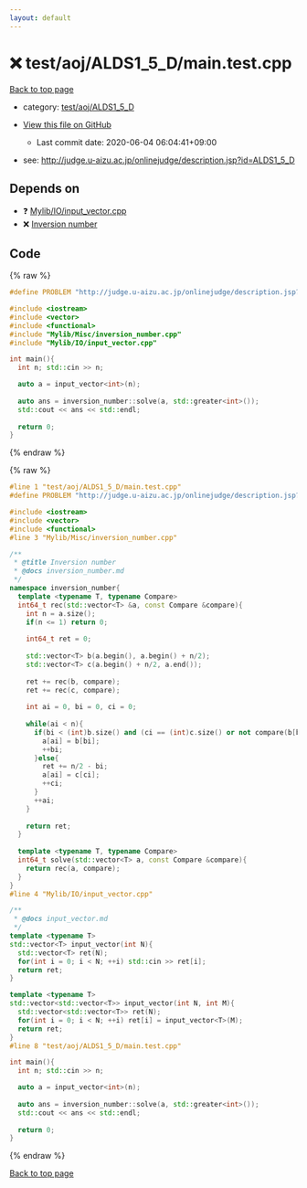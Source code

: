 ```yaml
---
layout: default
---
```


<!-- mathjax config similar to math.stackexchange -->
<script type="text/javascript" async
  src="https://cdnjs.cloudflare.com/ajax/libs/mathjax/2.7.5/MathJax.js?config=TeX-MML-AM_CHTML">
</script>
<script type="text/x-mathjax-config">
  MathJax.Hub.Config({
    TeX: { equationNumbers: { autoNumber: "AMS" }},
    tex2jax: {
      inlineMath: [ ['$','$'] ],
      processEscapes: true
    },
    "HTML-CSS": { matchFontHeight: false },
    displayAlign: "left",
    displayIndent: "2em"
  });
</script>

<script type="text/javascript" src="https://cdnjs.cloudflare.com/ajax/libs/jquery/3.4.1/jquery.min.js"></script>
<script src="https://cdn.jsdelivr.net/npm/jquery-balloon-js@1.1.2/jquery.balloon.min.js" integrity="sha256-ZEYs9VrgAeNuPvs15E39OsyOJaIkXEEt10fzxJ20+2I=" crossorigin="anonymous"></script>
<script type="text/javascript" src="../../../../assets/js/copy-button.js"></script>
<link rel="stylesheet" href="../../../../assets/css/copy-button.css" />


# :x: test/aoj/ALDS1_5_D/main.test.cpp

<a href="../../../../index.html">Back to top page</a>

* category: <a href="../../../../index.html#9a3b4a53b7b2b8e6ef2197e51a686fad">test/aoj/ALDS1_5_D</a>
* <a href="{{ site.github.repository_url }}/blob/master/test/aoj/ALDS1_5_D/main.test.cpp">View this file on GitHub</a>
    - Last commit date: 2020-06-04 06:04:41+09:00


* see: <a href="http://judge.u-aizu.ac.jp/onlinejudge/description.jsp?id=ALDS1_5_D">http://judge.u-aizu.ac.jp/onlinejudge/description.jsp?id=ALDS1_5_D</a>


## Depends on

* :question: <a href="../../../../library/Mylib/IO/input_vector.cpp.html">Mylib/IO/input_vector.cpp</a>
* :x: <a href="../../../../library/Mylib/Misc/inversion_number.cpp.html">Inversion number</a>


## Code

<a id="unbundled"></a>
{% raw %}
```cpp
#define PROBLEM "http://judge.u-aizu.ac.jp/onlinejudge/description.jsp?id=ALDS1_5_D"

#include <iostream>
#include <vector>
#include <functional>
#include "Mylib/Misc/inversion_number.cpp"
#include "Mylib/IO/input_vector.cpp"

int main(){
  int n; std::cin >> n;

  auto a = input_vector<int>(n);
  
  auto ans = inversion_number::solve(a, std::greater<int>());
  std::cout << ans << std::endl;
  
  return 0;
}

```
{% endraw %}

<a id="bundled"></a>
{% raw %}
```cpp
#line 1 "test/aoj/ALDS1_5_D/main.test.cpp"
#define PROBLEM "http://judge.u-aizu.ac.jp/onlinejudge/description.jsp?id=ALDS1_5_D"

#include <iostream>
#include <vector>
#include <functional>
#line 3 "Mylib/Misc/inversion_number.cpp"

/**
 * @title Inversion number
 * @docs inversion_number.md
 */
namespace inversion_number{
  template <typename T, typename Compare>
  int64_t rec(std::vector<T> &a, const Compare &compare){
    int n = a.size();
    if(n <= 1) return 0;
    
    int64_t ret = 0;
    
    std::vector<T> b(a.begin(), a.begin() + n/2);
    std::vector<T> c(a.begin() + n/2, a.end());
    
    ret += rec(b, compare);
    ret += rec(c, compare);
    
    int ai = 0, bi = 0, ci = 0;
    
    while(ai < n){
      if(bi < (int)b.size() and (ci == (int)c.size() or not compare(b[bi], c[ci]))){
        a[ai] = b[bi];
        ++bi;
      }else{
        ret += n/2 - bi;
        a[ai] = c[ci];
        ++ci;
      }
      ++ai;
    }
  
    return ret;
  }
    
  template <typename T, typename Compare>
  int64_t solve(std::vector<T> a, const Compare &compare){
    return rec(a, compare);
  }
}
#line 4 "Mylib/IO/input_vector.cpp"

/**
 * @docs input_vector.md
 */
template <typename T>
std::vector<T> input_vector(int N){
  std::vector<T> ret(N);
  for(int i = 0; i < N; ++i) std::cin >> ret[i];
  return ret;
}

template <typename T>
std::vector<std::vector<T>> input_vector(int N, int M){
  std::vector<std::vector<T>> ret(N);
  for(int i = 0; i < N; ++i) ret[i] = input_vector<T>(M);
  return ret;
}
#line 8 "test/aoj/ALDS1_5_D/main.test.cpp"

int main(){
  int n; std::cin >> n;

  auto a = input_vector<int>(n);
  
  auto ans = inversion_number::solve(a, std::greater<int>());
  std::cout << ans << std::endl;
  
  return 0;
}

```
{% endraw %}

<a href="../../../../index.html">Back to top page</a>

